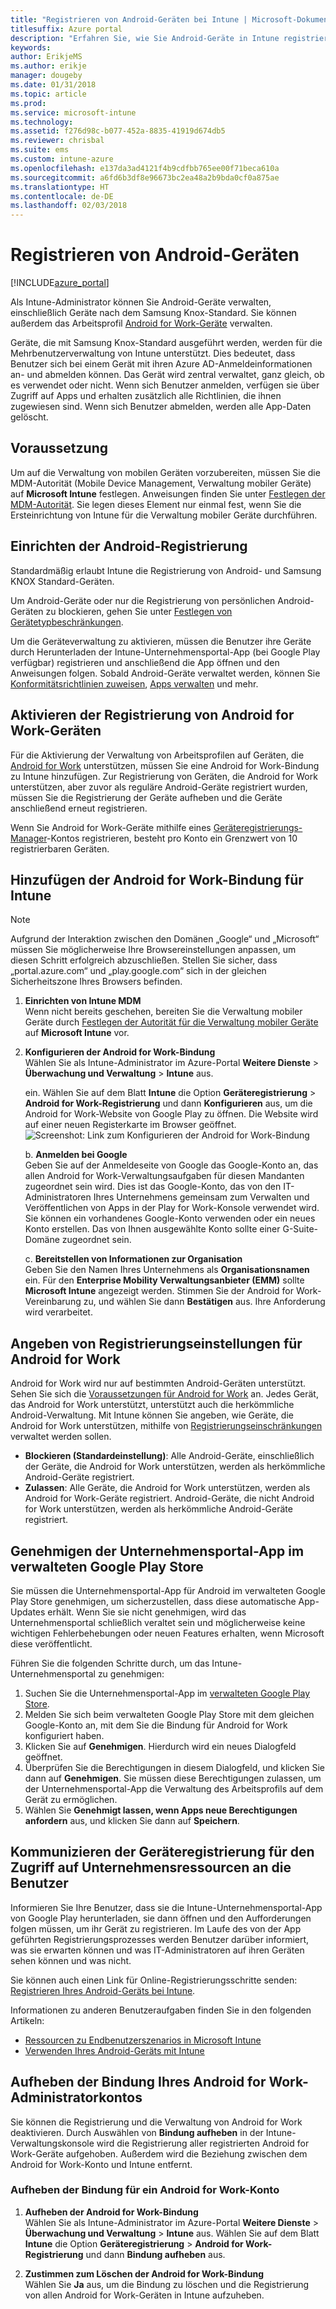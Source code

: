 ```yaml
---
title: "Registrieren von Android-Geräten bei Intune | Microsoft-Dokumentation"
titlesuffix: Azure portal
description: "Erfahren Sie, wie Sie Android-Geräte in Intune registrieren."
keywords: 
author: ErikjeMS
ms.author: erikje
manager: dougeby
ms.date: 01/31/2018
ms.topic: article
ms.prod: 
ms.service: microsoft-intune
ms.technology: 
ms.assetid: f276d98c-b077-452a-8835-41919d674db5
ms.reviewer: chrisbal
ms.suite: ems
ms.custom: intune-azure
ms.openlocfilehash: e137da3ad4121f4b9cdfbb765ee00f71beca610a
ms.sourcegitcommit: a6fd6b3df8e96673bc2ea48a2b9bda0cf0a875ae
ms.translationtype: HT
ms.contentlocale: de-DE
ms.lasthandoff: 02/03/2018
---
```

# <a name="enroll-android-devices"></a>Registrieren von Android-Geräten

[!INCLUDE[azure_portal](./includes/azure_portal.md)]

Als Intune-Administrator können Sie Android-Geräte verwalten, einschließlich Geräte nach dem Samsung Knox-Standard. Sie können außerdem das Arbeitsprofil [Android for Work-Geräte](#enable-enrollment-of-android-for-work-devices) verwalten.

Geräte, die mit Samsung Knox-Standard ausgeführt werden, werden für die Mehrbenutzerverwaltung von Intune unterstützt. Dies bedeutet, dass Benutzer sich bei einem Gerät mit ihren Azure AD-Anmeldeinformationen an- und abmelden können. Das Gerät wird zentral verwaltet, ganz gleich, ob es verwendet oder nicht. Wenn sich Benutzer anmelden, verfügen sie über Zugriff auf Apps und erhalten zusätzlich alle Richtlinien, die ihnen zugewiesen sind. Wenn sich Benutzer abmelden, werden alle App-Daten gelöscht.

## <a name="prerequisite"></a>Voraussetzung

Um auf die Verwaltung von mobilen Geräten vorzubereiten, müssen Sie die MDM-Autorität (Mobile Device Management, Verwaltung mobiler Geräte) auf **Microsoft Intune** festlegen. Anweisungen finden Sie unter [Festlegen der MDM-Autorität](mdm-authority-set.md). Sie legen dieses Element nur einmal fest, wenn Sie die Ersteinrichtung von Intune für die Verwaltung mobiler Geräte durchführen.

## <a name="set-up-android-enrollment"></a>Einrichten der Android-Registrierung

Standardmäßig erlaubt Intune die Registrierung von Android- und Samsung KNOX Standard-Geräten.

Um Android-Geräte oder nur die Registrierung von persönlichen Android-Geräten zu blockieren, gehen Sie unter [Festlegen von Gerätetypbeschränkungen](enrollment-restrictions-set.md).

Um die Geräteverwaltung zu aktivieren, müssen die Benutzer ihre Geräte durch Herunterladen der Intune-Unternehmensportal-App (bei Google Play verfügbar) registrieren und anschließend die App öffnen und den Anweisungen folgen. Sobald Android-Geräte verwaltet werden, können Sie [Konformitätsrichtlinien zuweisen](compliance-policy-create-android.md), [Apps verwalten](app-management.md) und mehr.

## <a name="enable-enrollment-of-android-for-work-devices"></a>Aktivieren der Registrierung von Android for Work-Geräten

Für die Aktivierung der Verwaltung von Arbeitsprofilen auf Geräten, die [Android for Work](https://support.google.com/work/android/answer/6174145?hl=en&ref_topic=6151012) unterstützen, müssen Sie eine Android for Work-Bindung zu Intune hinzufügen. Zur Registrierung von Geräten, die Android for Work unterstützen, aber zuvor als reguläre Android-Geräte registriert wurden, müssen Sie die Registrierung der Geräte aufheben und die Geräte anschließend erneut registrieren.

Wenn Sie Android for Work-Geräte mithilfe eines [Geräteregistrierungs-Manager](device-enrollment-manager-enroll.md)-Kontos registrieren, besteht pro Konto ein Grenzwert von 10 registrierbaren Geräten.

## <a name="add-android-for-work-binding-for-intune"></a>Hinzufügen der Android for Work-Bindung für Intune

> [!NOTE]
> Aufgrund der Interaktion zwischen den Domänen „Google“ und „Microsoft“ müssen Sie möglicherweise Ihre Browsereinstellungen anpassen, um diesen Schritt erfolgreich abzuschließen.  Stellen Sie sicher, dass „portal.azure.com“ und „play.google.com“ sich in der gleichen Sicherheitszone Ihres Browsers befinden.

1. **Einrichten von Intune MDM**<br>
Wenn nicht bereits geschehen, bereiten Sie die Verwaltung mobiler Geräte durch [Festlegen der Autorität für die Verwaltung mobiler Geräte](mdm-authority-set.md) auf **Microsoft Intune** vor.
2. **Konfigurieren der Android for Work-Bindung**<br>
    Wählen Sie als Intune-Administrator im Azure-Portal **Weitere Dienste** > **Überwachung und Verwaltung** > **Intune** aus.

   ein. Wählen Sie auf dem Blatt **Intune** die Option **Geräteregistrierung**  > **Android for Work-Registrierung** und dann **Konfigurieren** aus, um die Android for Work-Website von Google Play zu öffnen. Die Website wird auf einer neuen Registerkarte im Browser geöffnet.
   ![Screenshot: Link zum Konfigurieren der Android for Work-Bindung](./media/android-work-bind.png)

   b. **Anmelden bei Google**<br>
   Geben Sie auf der Anmeldeseite von Google das Google-Konto an, das allen Android for Work-Verwaltungsaufgaben für diesen Mandanten zugeordnet sein wird. Dies ist das Google-Konto, das von den IT-Administratoren Ihres Unternehmens gemeinsam zum Verwalten und Veröffentlichen von Apps in der Play for Work-Konsole verwendet wird. Sie können ein vorhandenes Google-Konto verwenden oder ein neues Konto erstellen.  Das von Ihnen ausgewählte Konto sollte einer G-Suite-Domäne zugeordnet sein.

   c. **Bereitstellen von Informationen zur Organisation**<br>
   Geben Sie den Namen Ihres Unternehmens als **Organisationsnamen** ein. Für den **Enterprise Mobility Verwaltungsanbieter (EMM)** sollte **Microsoft Intune** angezeigt werden. Stimmen Sie der Android for Work-Vereinbarung zu, und wählen Sie dann **Bestätigen** aus. Ihre Anforderung wird verarbeitet.

## <a name="specify-android-for-work-enrollment-settings"></a>Angeben von Registrierungseinstellungen für Android for Work
Android for Work wird nur auf bestimmten Android-Geräten unterstützt. Sehen Sie sich die [Voraussetzungen für Android for Work](https://support.google.com/work/android/answer/6174145?hl=en&ref_topic=6151012%20style=%22target=new_window%22) an. Jedes Gerät, das Android for Work unterstützt, unterstützt auch die herkömmliche Android-Verwaltung. Mit Intune können Sie angeben, wie Geräte, die Android for Work unterstützen, mithilfe von [Registrierungseinschränkungen](enrollment-restrictions-set.md) verwaltet werden sollen.

- **Blockieren (Standardeinstellung)**: Alle Android-Geräte, einschließlich der Geräte, die Android for Work unterstützen, werden als herkömmliche Android-Geräte registriert.
- **Zulassen**: Alle Geräte, die Android for Work unterstützen, werden als Android for Work-Geräte registriert. Android-Geräte, die nicht Android for Work unterstützen, werden als herkömmliche Android-Geräte registriert.

## <a name="approve-the-company-portal-app-in-the-managed-google-play-store"></a>Genehmigen der Unternehmensportal-App im verwalteten Google Play Store
Sie müssen die Unternehmensportal-App für Android im verwalteten Google Play Store genehmigen, um sicherzustellen, dass diese automatische App-Updates erhält. Wenn Sie sie nicht genehmigen, wird das Unternehmensportal schließlich veraltet sein und möglicherweise keine wichtigen Fehlerbehebungen oder neuen Features erhalten, wenn Microsoft diese veröffentlicht.

Führen Sie die folgenden Schritte durch, um das Intune-Unternehmensportal zu genehmigen:

1.  Suchen Sie die Unternehmensportal-App im [verwalteten Google Play Store](https://play.google.com/work/apps/details?id=com.microsoft.windowsintune.companyportal).
2.  Melden Sie sich beim verwalteten Google Play Store mit dem gleichen Google-Konto an, mit dem Sie die Bindung für Android for Work konfiguriert haben.
3.  Klicken Sie auf **Genehmigen**.  Hierdurch wird ein neues Dialogfeld geöffnet.
4.  Überprüfen Sie die Berechtigungen in diesem Dialogfeld, und klicken Sie dann auf **Genehmigen**. Sie müssen diese Berechtigungen zulassen, um der Unternehmensportal-App die Verwaltung des Arbeitsprofils auf dem Gerät zu ermöglichen.
5.  Wählen Sie **Genehmigt lassen, wenn Apps neue Berechtigungen anfordern** aus, und klicken Sie dann auf **Speichern**.

<!--  ## Next steps for Android for Work
After configuring the Android for Work binding and settings, you can do the following:
- [Deploy Android for Work apps](android-for-work-apps.md)
- [Add Android for Work configuration policies](android-for-work-policy-settings-in-microsoft-intune.md)  -->

## <a name="tell-your-users-how-to-enroll-their-devices-to-access-company-resources"></a>Kommunizieren der Geräteregistrierung für den Zugriff auf Unternehmensressourcen an die Benutzer

Informieren Sie Ihre Benutzer, dass sie die Intune-Unternehmensportal-App von Google Play herunterladen, sie dann öffnen und den Aufforderungen folgen müssen, um ihr Gerät zu registrieren. Im Laufe des von der App geführten Registrierungsprozesses werden Benutzer darüber informiert, was sie erwarten können und was IT-Administratoren auf ihren Geräten sehen können und was nicht.

Sie können auch einen Link für Online-Registrierungsschritte senden: [Registrieren Ihres Android-Geräts bei Intune](https://docs.microsoft.com/intune-user-help/enroll-your-device-in-intune-android).

Informationen zu anderen Benutzeraufgaben finden Sie in den folgenden Artikeln:

- [Ressourcen zu Endbenutzerszenarios in Microsoft Intune](end-user-educate.md)
- [Verwenden Ihres Android-Geräts mit Intune](https://docs.microsoft.com/intune-user-help/using-your-android-device-with-intune)

## <a name="unbind-your-android-for-work-administrative-account"></a>Aufheben der Bindung Ihres Android for Work-Administratorkontos

Sie können die Registrierung und die Verwaltung von Android for Work deaktivieren. Durch Auswählen von **Bindung aufheben** in der Intune-Verwaltungskonsole wird die Registrierung aller registrierten Android for Work-Geräte aufgehoben. Außerdem wird die Beziehung zwischen dem Android for Work-Konto und Intune entfernt.

### <a name="to-unbind-an-android-for-work-account"></a>Aufheben der Bindung für ein Android for Work-Konto

1. **Aufheben der Android for Work-Bindung**<br>
    Wählen Sie als Intune-Administrator im Azure-Portal **Weitere Dienste** > **Überwachung und Verwaltung** > **Intune** aus.  Wählen Sie auf dem Blatt **Intune** die Option **Geräteregistrierung** > **Android for Work-Registrierung** und dann **Bindung aufheben** aus.

2. **Zustimmen zum Löschen der Android for Work-Bindung**<br>
  Wählen Sie **Ja** aus, um die Bindung zu löschen und die Registrierung von allen Android for Work-Geräten in Intune aufzuheben.
